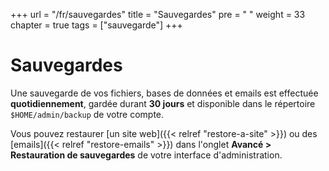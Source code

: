 +++
url = "/fr/sauvegardes"
title = "Sauvegardes"
pre = "<i class='fas fa-history'></i>&nbsp;"
weight = 33
chapter = true
tags = ["sauvegarde"]
+++

# Sauvegardes

Une sauvegarde de vos fichiers, bases de données et emails est effectuée **quotidiennement**, gardée durant **30 jours** et disponible dans le répertoire `$HOME/admin/backup` de votre compte.

Vous pouvez restaurer [un site web]({{< relref "restore-a-site" >}}) ou des [emails]({{< relref "restore-emails" >}}) dans l'onglet **Avancé > Restauration de sauvegardes** de votre interface d'administration.
